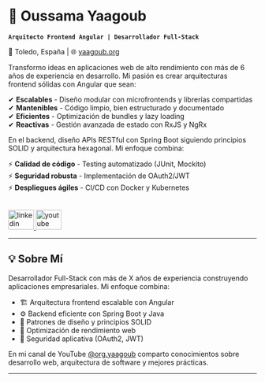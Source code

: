 # 🚀 Oussama Yaagoub

**`Arquitecto Frontend Angular | Desarrollador Full-Stack`**

📍 Toledo, España | 🌐 [yaagoub.org](https://yaagoub.org)  

Transformo ideas en aplicaciones web de alto rendimiento con más de 6 años de experiencia en desarrollo. Mi pasión es crear arquitecturas frontend sólidas con Angular que sean:

✔ **Escalables** - Diseño modular con microfrontends y librerías compartidas  
✔ **Mantenibles** - Código limpio, bien estructurado y documentado  
✔ **Eficientes** - Optimización de bundles y lazy loading  
✔ **Reactivas** - Gestión avanzada de estado con RxJS y NgRx  

En el backend, diseño APIs RESTful con Spring Boot siguiendo principios SOLID y arquitectura hexagonal. Mi enfoque combina:

⚡ **Calidad de código** - Testing automatizado (JUnit, Mockito)  
⚡ **Seguridad robusta** - Implementación de OAuth2/JWT  
⚡ **Despliegues ágiles** - CI/CD con Docker y Kubernetes  


<br clear="both">

<div align="left">
  <a href="https://www.linkedin.com/in/yaagoub/" target="_blank">
    <img src="https://raw.githubusercontent.com/maurodesouza/profile-readme-generator/master/src/assets/icons/social/linkedin/default.svg" width="52" height="40" alt="linkedin logo"  />
  </a>
  <a href="https://www.youtube.com/@org.yaagoub" target="_blank">
    <img src="https://raw.githubusercontent.com/maurodesouza/profile-readme-generator/master/src/assets/icons/social/youtube/default.svg" width="52" height="40" alt="youtube logo"  />
  </a>
</div>

---

## 💡 Sobre Mí

Desarrollador Full-Stack con más de X años de experiencia construyendo aplicaciones empresariales. Mi enfoque combina:

- 🏗️ Arquitectura frontend escalable con Angular
- ⚙️ Backend eficiente con Spring Boot y Java
- 🧩 Patrones de diseño y principios SOLID
- 🚀 Optimización de rendimiento web
- 🔐 Seguridad aplicativa (OAuth2, JWT)

En mi canal de YouTube [@org.yaagoub](https://youtube.com/@org.yaagoub) comparto conocimientos sobre desarrollo web, arquitectura de software y mejores prácticas.

---
